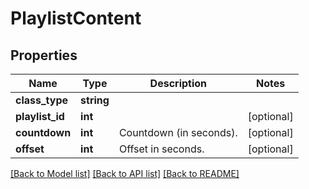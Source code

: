 # PlaylistContent

## Properties
Name | Type | Description | Notes
------------ | ------------- | ------------- | -------------
**class_type** | **string** |  | 
**playlist_id** | **int** |  | [optional] 
**countdown** | **int** | Countdown (in seconds). | [optional] 
**offset** | **int** | Offset in seconds. | [optional] 

[[Back to Model list]](../README.md#documentation-for-models) [[Back to API list]](../README.md#documentation-for-api-endpoints) [[Back to README]](../README.md)


